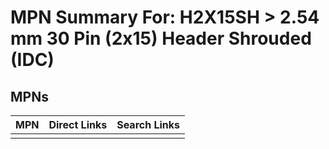 



# MPN Summary For: H2X15SH > 2.54 mm 30 Pin (2x15) Header Shrouded (IDC)

## MPNs
  

|MPN|Direct Links|Search Links|
| :--- | :--- | :--- |
||||
